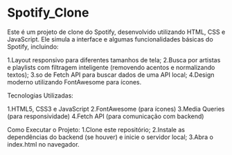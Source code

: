 # Spotify_Clone

Este é um projeto de clone do Spotify, desenvolvido utilizando HTML, CSS e JavaScript. Ele simula a interface e algumas funcionalidades básicas do Spotify, incluindo:

1.Layout responsivo para diferentes tamanhos de tela;
2.Busca por artistas e playlists com filtragem inteligente (removendo acentos e normalizando textos);
3.so de Fetch API para buscar dados de uma API local;
4.Design moderno utilizando FontAwesome para ícones.

Tecnologias Utilizadas:

1.HTML5, CSS3 e JavaScript
2.FontAwesome (para ícones)
3.Media Queries (para responsividade)
4.Fetch API (para comunicação com backend)

Como Executar o Projeto:
1.Clone este repositório;
2.Instale as dependências do backend (se houver) e inicie o servidor local;
3.Abra o index.html no navegador.
